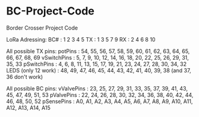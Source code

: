 # BC-Project-Code
Border Crosser Project Code

LoRa Adressing:
BC# : 1 2 3 4  5 
TX  : 1 3 5 7  9
RX  : 2 4 6 8 10

All possible TX pins:
potPins     : 54, 55, 56, 57, 58, 59, 60, 61, 62, 63, 64, 65, 66, 67, 68, 69
vSwitchPins :  5,  7,  9, 10, 12, 14, 16, 18, 20, 22, 25, 26, 29, 31, 35, 33
pSwitchPins :  4,  6,  8, 11, 13, 15, 17, 19, 21, 23, 24, 27, 28, 30, 34, 32
LEDS (only 12 work) : 48, 49, 47, 46, 45, 44, 43, 42, 41, 40, 39, 38 (and 37, 36 don't work)

All possible BC pins:
vValvePins : 23, 25, 27, 29, 31, 33, 35, 37, 39, 41, 43,   45,  47,  49,  51,  53
pValvePins : 22, 24, 26, 28, 30, 32, 34, 36, 38, 40, 42,   44,  46,  48,  50,  52
pSensePins : A0, A1, A2, A3, A4, A5, A6, A7, A8, A9, A10, A11, A12, A13, A14, A15